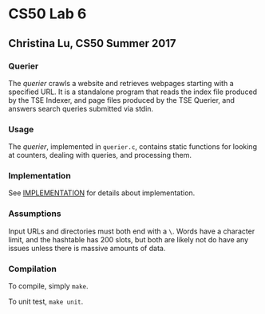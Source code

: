 # CS50 Lab 6
## Christina Lu, CS50 Summer 2017

### Querier

The *querier* crawls a website and retrieves webpages starting with a
specified URL. It is a standalone program that reads the index
file produced by the TSE Indexer, and page files produced by the TSE Querier,
and answers search queries submitted via stdin.

### Usage

The *querier*, implemented in `querier.c`, contains static functions 
for looking at counters, dealing with queries, and processing them.

### Implementation

See [IMPLEMENTATION](IMPLEMENTATION.md) for details about implementation.

### Assumptions

Input URLs and directories must both end with a `\`. Words have a character 
limit, and the hashtable has 200 slots, but both are likely not do have
any issues unless there is massive amounts of data.

### Compilation

To compile, simply `make`.

To unit test, `make unit`.
